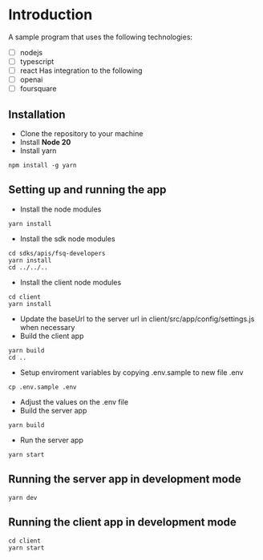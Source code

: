 
Introduction
============
A sample program that uses the following technologies:
- [ ] nodejs
- [ ] typescript
- [ ] react
Has integration to the following
- [ ] openai
- [ ] foursquare

Installation
------------

- Clone the repository to your machine
- Install **Node 20**
- Install yarn
```
npm install -g yarn
```

Setting up and running the app
------------
- Install the node modules

```
yarn install
```
- Install the sdk node modules

```
cd sdks/apis/fsq-developers
yarn install
cd ../../..
```
- Install the client node modules

```
cd client
yarn install
```
- Update the baseUrl to the server url in client/src/app/config/settings.js when necessary
- Build the client app

```
yarn build
cd ..
```
- Setup enviroment variables by copying .env.sample to new file .env

```
cp .env.sample .env
```
- Adjust the values on the .env file
- Build the server app
```
yarn build
```

- Run the server app
```
yarn start
```

Running the server app in development mode
------------

```
yarn dev
```


Running the client app in development mode
------------
```
cd client
yarn start
```
